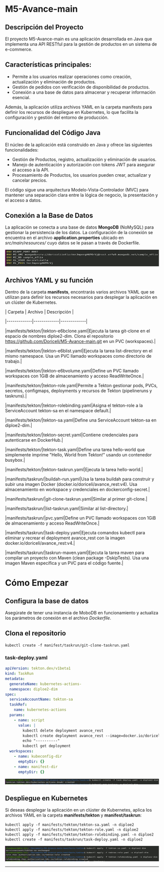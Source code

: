 # M5-Avance-main
## Descripción del Proyecto

El proyecto M5-Avance-main es una aplicación desarrollada en Java que implementa una API RESTful para la gestión de productos en un sistema de e-commerce.

## Características principales:
- Permite a los usuarios realizar operaciones como creación, actualización y eliminación de productos.
- Gestión de pedidos con verificación de disponibilidad de productos.
- Conexión a una base de datos para almacenar y recuperar información esencial.

Además, la aplicación utiliza archivos YAML en la carpeta manifests para definir los recursos de despliegue en Kubernetes, lo que facilita la configuración y gestión del entorno de producción.

## Funcionalidad del Código Java
El núcleo de la aplicación está construido en Java y ofrece las siguientes funcionalidades:

- Gestión de Productos, registro, actualización y eliminación de usuarios.
- Manejo de autenticación y autorización con tokens JWT para asegurar el acceso a la API.
- Procesamiento de Productos, los usuarios pueden crear, actualizar y cancelar precios.

El código sigue una arquitectura Modelo-Vista-Controlador (MVC) para mantener una separación clara entre la lógica de negocio, la presentación y el acceso a datos.

## Conexión a la Base de Datos
La aplicación se conecta a una base de datos **MongoDB** (NoMySQL) para gestionar la persistencia de los datos. La configuración de la conexión se encuentra en el archivo **application.properties** ubicado en *src/main/resources/* cuyo datos se le pasan a través de Dockerfile.

![Dockerfile](../_resources/Dockerfile-mongodb.JPG)

## Archivos YAML y su función
Dentro de la carpeta **manifests**, encontrarás varios archivos YAML que se utilizan para definir los recursos necesarios para desplegar la aplicación en un clúster de Kubernetes.

| Carpeta | Archivo | Descripción |

|-------------|-------------|-------------|

|manifests/tekton/|tekton-e6bclone.yaml|Ejecuta la tarea git-clone en el espacio de nombres diploe2-dim. Clona el repositorio https://github.com/Doriceli/M5-Avance-main.git en un PVC (workspaces).|

|manifests/tekton/|tekton-e6blist.yaml|Ejecuta la tarea list-directory en el mismo namespace. Usa un PVC llamado workspaces como directorio de trabajo.|

|manifests/tekton/|tekton-e6bvolume.yaml|Define un PVC llamado workspaces con 1GiB de almacenamiento y acceso ReadWriteOnce.|

|manifests/tekton/|tekton-role.yaml|Permite a Tekton gestionar pods, PVCs, secretos, configmaps, deployments y recursos de Tekton (pipelineruns y taskruns).|

|manifests/tekton/|tekton-rolebinding.yaml|Asigna el tekton-role a la ServiceAccount tekton-sa en el namespace default.|

|manifests/tekton/|tekton-sa.yaml|Define una ServiceAccount tekton-sa en diploe2-dim.|

|manifests/tekton/|tekton-secret.yaml|Contiene credenciales para autenticarse en DockerHub.|

|manifests/tekton/|tekton-task.yaml|Define una tarea hello-world que simplemente imprime "Hello, World from Tekton!" usando un contenedor busybox.|

|manifests/tekton/|tekton-taskrun.yaml|Ejecuta la tarea hello-world.|

|manifests/taskrun/|buildah-run.yaml|Usa la tarea buildah para construir y subir una imagen Docker (docker.io/doriceli/avance_rest:v4). Usa almacenamiento en workspace y credenciales en dockerconfig-secret.|

|manifests/taskrun/|git-clone-taskrun.yaml|Similar al primer git-clone.|

|manifests/taskrun/|list-taskrun.yaml|Similar al list-directory.|

|manifests/taskrun/|pvc.yaml|Define un PVC llamado workspaces con 1GiB de almacenamiento y acceso ReadWriteOnce.|

|manifests/taskrun/|task-deploy.yaml|Ejecuta comandos kubectl para eliminar y recrear el deployment avance_rest con la imagen docker.io/doriceli/avance_rest:v4.|

|manifests/taskrun/|taskrun-maven.yaml|Ejecuta la tarea maven para compilar un proyecto con Maven (clean package -DskipTests). Usa una imagen Maven específica y un PVC para el código fuente.|

# Cómo Empezar

## Configura la base de datos
Asegúrate de tener una instancia de MoboDB en funcionamiento y actualiza los parámetros de conexión en el archivo *Dockerfile*.

## Clona el repositorio
```
kubectl create -f manifest/taskrun/git-clone-taskrun.yaml
```
### task-deploy.yaml
```yaml
apiVersion: tekton.dev/v1beta1
kind: TaskRun
metadata:
  generateName: kubernetes-actions-
  namespace: diploe2-dim
spec:
  serviceAccountName: tekton-sa
  taskRef:
    name: kubernetes-actions
  params:
    - name: script
      value: |
        kubectl delete deployment avance_rest
        kubectl create deployment avance_rest --image=docker.io/doriceli/avance_rest:v4
        echo "----------"
        kubectl get deployment
  workspaces:
    - name: kubeconfig-dir
      emptyDir: {}
    - name: manifest-dir
      emptyDir: {}
```
![task-deploy](../_resources/Ejecucion-Task-Deploy.JPG)

## Despliegue en Kubernetes

Si deseas desplegar la aplicación en un clúster de Kubernetes, aplica los archivos YAML en la carpeta **manifests/tekton** y **manifest/taskrun**:

```
kubectl apply -f manifests/tekton/tekton-sa.yaml -n diploe2
kubectl apply -f manifests/tekton/tekton-role.yaml -n diploe2
kubectl apply -f manifests/tekton/tekton-rolebinding.yaml -n diploe2
kubectl create -f manifests/taskrun/task-deploy.yaml -n diploe2
```
![Orden de ejecución](../_resources/Ejecucion-Tekton-SA-ROLE-RB.JPG)


--------------------------------------------------------------------
